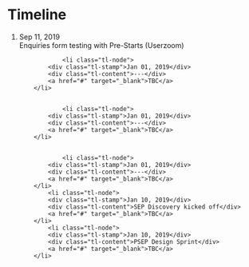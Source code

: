 # Timeline

<ol class="timeline">
		<li class="tl-node">
			<div class="tl-stamp">Sep 11, 2019</div>
			<div class="tl-content">Enquiries form testing with Pre-Starts (Userzoom)</div>
			<a href="https://scotentsd.github.io/sep" target="_blank"></a>
		</li>
   
	
	        	<li class="tl-node">
			<div class="tl-stamp">Jan 01, 2019</div>
			<div class="tl-content">---</div>
			<a href="#" target="_blank">TBC</a>
		</li>
		
	
	        	<li class="tl-node">
			<div class="tl-stamp">Jan 01, 2019</div>
			<div class="tl-content">---</div>
			<a href="#" target="_blank">TBC</a>
		</li>
		
			
	        	<li class="tl-node">
			<div class="tl-stamp">Jan 01, 2019</div>
			<div class="tl-content">---</div>
			<a href="#" target="_blank">TBC</a>
		</li>
	        <li class="tl-node">
			<div class="tl-stamp">Jan 10, 2019</div>
			<div class="tl-content">SEP Discovery kicked off</div>
			<a href="#" target="_blank">TBC</a>
		</li>
        	<li class="tl-node">
			<div class="tl-stamp">Jan 10, 2019</div>
			<div class="tl-content">PSEP Design Sprint</div>
			<a href="#" target="_blank">TBC</a>
		</li>
</ol>


